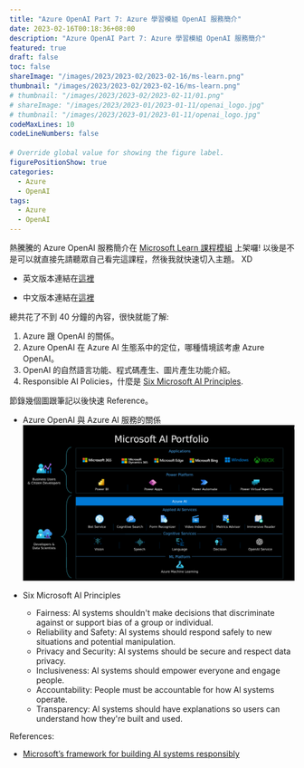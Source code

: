 ```yaml
---
title: "Azure OpenAI Part 7: Azure 學習模組 OpenAI 服務簡介"
date: 2023-02-16T00:18:36+08:00
description: "Azure OpenAI Part 7: Azure 學習模組 OpenAI 服務簡介"
featured: true
draft: false
toc: false
shareImage: "/images/2023/2023-02/2023-02-16/ms-learn.png"
thumbnail: "/images/2023/2023-02/2023-02-16/ms-learn.png"
# thumbnail: "/images/2023/2023-02/2023-02-11/01.png"
# shareImage: "/images/2023/2023-01/2023-01-11/openai_logo.jpg"
# thumbnail: "/images/2023/2023-01/2023-01-11/openai_logo.jpg"
codeMaxLines: 10
codeLineNumbers: false

# Override global value for showing the figure label.
figurePositionShow: true
categories:
  - Azure
  - OpenAI
tags:
  - Azure
  - OpenAI
---
```


熱騰騰的 Azure OpenAI 服務簡介在 [Microsoft Learn 課程模組](https://learn.microsoft.com/en-us/training/) 上架囉! 以後是不是可以就直接先請聽眾自己看完這課程，然後我就快速切入主題。 XD

- 英文版本連結在[這裡](https://learn.microsoft.com/en-us/training/modules/explore-azure-openai/)

- 中文版本連結在[這裡](https://learn.microsoft.com/zh-tw/training/modules/explore-azure-openai/)

<!--more-->

總共花了不到 40 分鐘的內容，很快就能了解: 
1) Azure 跟 OpenAI 的關係。
2) Azure OpenAI 在 Azure AI 生態系中的定位，哪種情境該考慮 Azure OpenAI。
3) OpenAI 的自然語言功能、程式碼產生、圖片產生功能介紹。
4) Responsible AI Policies，什麼是 [Six Microsoft AI Principles](https://learn.microsoft.com/en-us/azure/machine-learning/concept-responsible-ai). 

節錄幾個圖跟筆記以後快速 Reference。

- Azure OpenAI 與 Azure AI 服務的關係
  ![](/images/2023/2023-02/2023-02-16/microsoft-ai-portfolio-graphic.png)

- Six Microsoft AI Principles
  - Fairness: Al systems shouldn't make decisions that discriminate against or support bias of a group or individual.
  - Reliability and Safety: Al systems should respond safely to new situations and potential manipulation.
  - Privacy and Security: Al systems should be secure and respect data privacy.
  - Inclusiveness: Al systems should empower everyone and engage people.
  - Accountability: People must be accountable for how Al systems operate.
  - Transparency: AI systems should have explanations so users can understand how they're built and used.


References:
- [Microsoft’s framework for building AI systems responsibly](https://blogs.microsoft.com/on-the-issues/2022/06/21/microsofts-framework-for-building-ai-systems-responsibly/)
